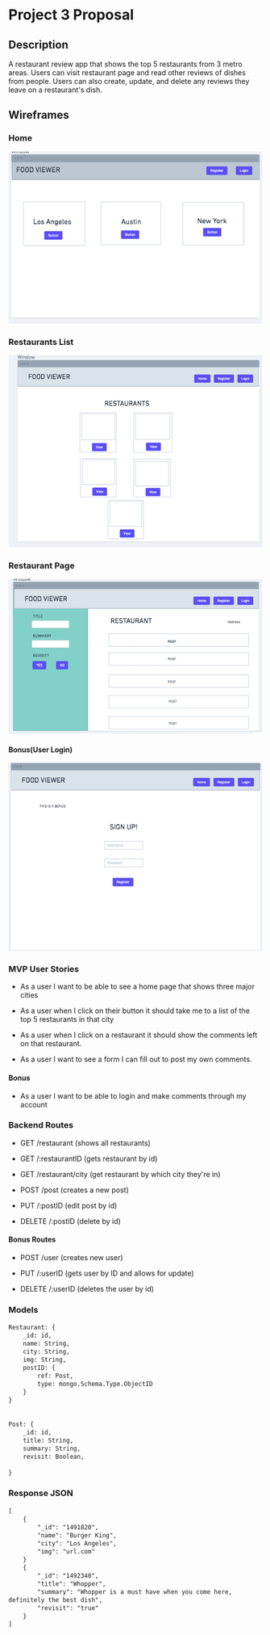 # Project 3 Proposal

## Description
A restaurant review app that shows the top 5 restaurants from 3 metro areas. Users can visit restaurant page and read other reviews of dishes from people. Users can also create, update, and delete any reviews they leave on a restaurant's dish.

## Wireframes
### Home
![App](/images/Home.png)

### Restaurants List
![App](/images/Restaurants.png)

### Restaurant Page

![App](/images/Restaurant.png)

#### Bonus(User Login)

![App](/images/Bonus.png)


### MVP User Stories

- As a user I want to be able to see a home page that shows three major cities

- As a user when I click on their button it should take me to a list of the top 5 restaurants in that city

- As a user when  I click on a restaurant it should show the comments left on that restaurant.

- As a user I want to see a form I can fill out to post my own comments.

#### Bonus

- As a user I want to be able to login and make comments through my account


### Backend Routes
- GET /restaurant (shows all restaurants)
	
- GET /:restaurantID (gets restaurant by id)


- GET /restaurant/city (get restaurant by which city they're in)

- POST /post (creates a new post)

- PUT /:postID (edit post by id)

- DELETE /:postID (delete by id)

#### Bonus Routes

- POST /user (creates new user)

- PUT /:userID (gets user by ID and allows for update)

- DELETE /:userID (deletes the user by id)


### Models 

```
Restaurant: {
	_id: id,
	name: String,
	city: String,
	img: String,
	postID: {
		ref: Post,
		type: mongo.Schema.Type.ObjectID
	}
}


Post: {
	_id: id,
	title: String,
	summary: String,
	revisit: Boolean,
	
}

```
### Response JSON

```
[
    {
        "_id": "1491820",
        "name": "Burger King",
        "city": "Los Angeles",
        "img": "url.com"
    }
    {
        "_id": "1492340",
        "title": "Whopper",
        "summary": "Whopper is a must have when you come here, definitely the best dish",
        "revisit": "true"
    }
]
```